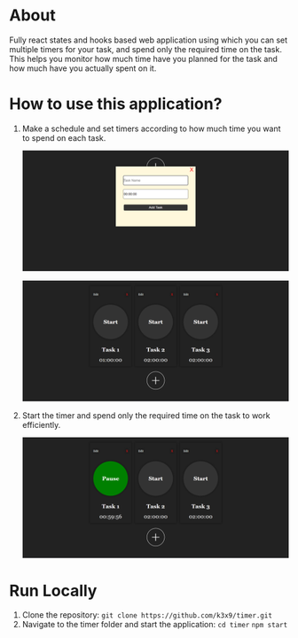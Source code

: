 # About

Fully react states and hooks based web application using which you can set multiple timers for your task, and spend only the required time on the task. This helps you monitor how much time have you planned for the task and how much have you actually spent on it.

# How to use this application?

1. Make a schedule and set timers according to how much time you want to spend on each task.

   ![1717928441763](image/README/1717928441763.png)

   ![1717928469961](image/README/1717928469961.png)
2. Start the timer and spend only the required time on the task to work efficiently.

   ![1717928631005](image/README/1717928631005.png)

# Run Locally

1. Clone the repository:
    ``git clone https://github.com/k3x9/timer.git``
2. Navigate to the timer folder and start the application:
    ``cd timer``
    ``npm start``
